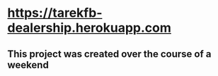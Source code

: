 # https://tarekfb-dealership.herokuapp.com

## This project was created over the course of a weekend
